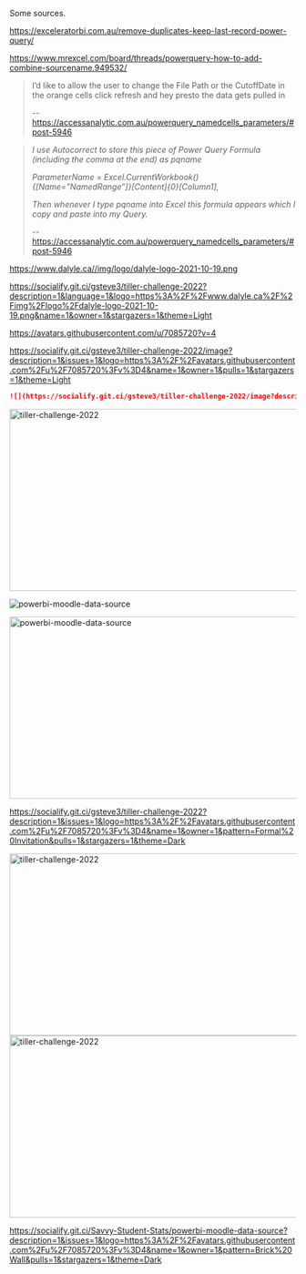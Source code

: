
Some sources.


https://exceleratorbi.com.au/remove-duplicates-keep-last-record-power-query/

https://www.mrexcel.com/board/threads/powerquery-how-to-add-combine-sourcename.949532/




> I’d like to allow the user to change the File Path or the CutoffDate in the orange cells click refresh and hey presto the data gets pulled in
>
> -- https://accessanalytic.com.au/powerquery_namedcells_parameters/#post-5946


> _I use Autocorrect to store this piece of Power Query Formula (including the comma at the end) as pqname_
> 
> _ParameterName = Excel.CurrentWorkbook(){[Name=”NamedRange”]}[Content]{0}[Column1],_
> 
> _Then whenever I type pqname into Excel this formula appears which I copy and paste into my Query._
>
> -- https://accessanalytic.com.au/powerquery_namedcells_parameters/#post-5946





https://www.dalyle.ca//img/logo/dalyle-logo-2021-10-19.png


https://socialify.git.ci/gsteve3/tiller-challenge-2022?description=1&language=1&logo=https%3A%2F%2Fwww.dalyle.ca%2F%2Fimg%2Flogo%2Fdalyle-logo-2021-10-19.png&name=1&owner=1&stargazers=1&theme=Light

https://avatars.githubusercontent.com/u/7085720?v=4



https://socialify.git.ci/gsteve3/tiller-challenge-2022/image?description=1&issues=1&logo=https%3A%2F%2Favatars.githubusercontent.com%2Fu%2F7085720%3Fv%3D4&name=1&owner=1&pulls=1&stargazers=1&theme=Light



```md
![](https://socialify.git.ci/gsteve3/tiller-challenge-2022/image?description=1&issues=1&logo=https%3A%2F%2Favatars.githubusercontent.com%2Fu%2F7085720%3Fv%3D4&name=1&owner=1&pulls=1&stargazers=1&theme=Light)
```



<img src="https://socialify.git.ci/gsteve3/tiller-challenge-2022/image?description=1&issues=1&logo=https%3A%2F%2Favatars.githubusercontent.com%2Fu%2F7085720%3Fv%3D4&name=1&owner=1&pulls=1&stargazers=1&theme=Light" alt="tiller-challenge-2022" width="640" height="320" />

![powerbi-moodle-data-source](https://socialify.git.ci/Savvy-Student-Stats/powerbi-moodle-data-source/image?description=1&forks=1&issues=1&logo=https%3A%2F%2Favatars.githubusercontent.com%2Fu%2F7085720%3Fv%3D4&name=1&owner=1&pulls=1&stargazers=1&theme=Light)


<img src="https://socialify.git.ci/Savvy-Student-Stats/powerbi-moodle-data-source/image?description=1&forks=1&issues=1&logo=https%3A%2F%2Favatars.githubusercontent.com%2Fu%2F7085720%3Fv%3D4&name=1&owner=1&pulls=1&stargazers=1&theme=Light" alt="powerbi-moodle-data-source" width="640" height="320" />





https://socialify.git.ci/gsteve3/tiller-challenge-2022?description=1&issues=1&logo=https%3A%2F%2Favatars.githubusercontent.com%2Fu%2F7085720%3Fv%3D4&name=1&owner=1&pattern=Formal%20Invitation&pulls=1&stargazers=1&theme=Dark


<img src="https://socialify.git.ci/gsteve3/tiller-challenge-2022/image?description=1&issues=1&logo=https%3A%2F%2Favatars.githubusercontent.com%2Fu%2F7085720%3Fv%3D4&name=1&owner=1&pattern=Formal%20Invitation&pulls=1&stargazers=1&theme=Dark" alt="tiller-challenge-2022" width="640" height="320" />


<img src="https://socialify.git.ci/Savvy-Student-Stats/powerbi-moodle-data-source/image?description=1&issues=1&logo=https%3A%2F%2Favatars.githubusercontent.com%2Fu%2F7085720%3Fv%3D4&name=1&owner=1&pattern=Brick%20Wall&pulls=1&stargazers=1&theme=Dark" alt="tiller-challenge-2022" width="640" height="320" />







https://socialify.git.ci/Savvy-Student-Stats/powerbi-moodle-data-source?description=1&issues=1&logo=https%3A%2F%2Favatars.githubusercontent.com%2Fu%2F7085720%3Fv%3D4&name=1&owner=1&pattern=Brick%20Wall&pulls=1&stargazers=1&theme=Dark


